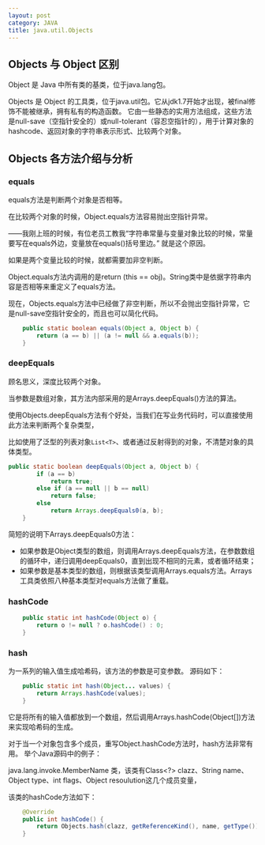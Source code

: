 ```yaml
---
layout: post
category: JAVA
title: java.util.Objects
---
```


## Objects 与 Object 区别
Object 是 Java 中所有类的基类，位于java.lang包。

Objects 是 Object 的工具类，位于java.util包。它从jdk1.7开始才出现，被final修饰不能被继承，拥有私有的构造函数。
它由一些静态的实用方法组成，这些方法是null-save（空指针安全的）或null-tolerant（容忍空指针的），用于计算对象的hashcode、返回对象的字符串表示形式、比较两个对象。

## Objects 各方法介绍与分析
### equals

equals方法是判断两个对象是否相等。

在比较两个对象的时候，Object.equals方法容易抛出空指针异常。

——我刚上班的时候，有位老员工教我“字符串常量与变量对象比较的时候，常量要写在equals外边，变量放在equals()括号里边。” 就是这个原因。

如果是两个变量比较的时候，就都需要加非空判断。

Object.equals方法内调用的是return (this == obj)。String类中是依据字符串内容是否相等来重定义了equals方法。

现在，Objects.equals方法中已经做了非空判断，所以不会抛出空指针异常，它是null-save空指针安全的，而且也可以简化代码。

```java
    public static boolean equals(Object a, Object b) {
        return (a == b) || (a != null && a.equals(b));
    }
```

### deepEquals
顾名思义，深度比较两个对象。

当参数是数组对象，其方法内部采用的是Arrays.deepEquals()方法的算法。

使用Objects.deepEquals方法有个好处，当我们在写业务代码时，可以直接使用此方法来判断两个复杂类型，

比如使用了泛型的列表对象```List<T>```、或者通过反射得到的对象，不清楚对象的具体类型。

```java
public static boolean deepEquals(Object a, Object b) {
        if (a == b)
            return true;
        else if (a == null || b == null)
            return false;
        else
            return Arrays.deepEquals0(a, b);
    }
```

简短的说明下Arrays.deepEquals0方法：

- 如果参数是Object类型的数组，则调用Arrays.deepEquals方法，在参数数组的循环中，递归调用deepEquals0，直到出现不相同的元素，或者循环结束；
- 如果参数是基本类型的数组，则根据该类型调用Arrays.equals方法。Arrays工具类依照八种基本类型对equals方法做了重载。

### hashCode
```java
    public static int hashCode(Object o) {
        return o != null ? o.hashCode() : 0;
    }
```

### hash
为一系列的输入值生成哈希码，该方法的参数是可变参数。
源码如下：
```java
    public static int hash(Object... values) {
        return Arrays.hashCode(values);
    }
```

它是将所有的输入值都放到一个数组，然后调用Arrays.hashCode(Object[])方法来实现哈希码的生成。

对于当一个对象包含多个成员，重写Object.hashCode方法时，hash方法非常有用。
举个Java源码中的例子：

java.lang.invoke.MemberName 类，该类有Class<?> clazz、String name、Object type、int flags、Object resoulution这几个成员变量，

该类的hashCode方法如下：
```java
    @Override
    public int hashCode() {
        return Objects.hash(clazz, getReferenceKind(), name, getType());
    }
```

